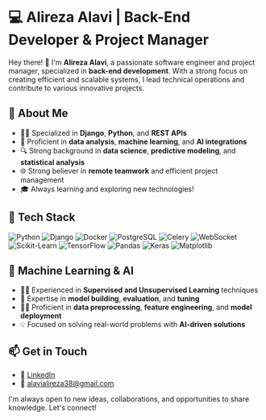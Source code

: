 # 💻 Alireza Alavi | Back-End Developer & Project Manager

Hey there! 👋 I'm **Alireza Alavi**, a passionate software engineer and project manager, specialized in **back-end development**. With a strong focus on creating efficient and scalable systems, I lead technical operations and contribute to various innovative projects.

## 🚀 About Me

- 👨‍💻 Specialized in **Django**, **Python**, and **REST APIs**
- 🧩 Proficient in **data analysis**, **machine learning**, and **AI integrations**
- 🔍 Strong background in **data science**, **predictive modeling**, and **statistical analysis**
- 🌐 Strong believer in **remote teamwork** and efficient project management
- 🎓 Always learning and exploring new technologies!

## 🔧 Tech Stack

![Python](https://img.shields.io/badge/-Python-333333?style=flat&logo=python) ![Django](https://img.shields.io/badge/-Django-333333?style=flat&logo=django) ![Docker](https://img.shields.io/badge/-Docker-333333?style=flat&logo=docker) ![PostgreSQL](https://img.shields.io/badge/-PostgreSQL-333333?style=flat&logo=postgresql) ![Celery](https://img.shields.io/badge/-Celery-333333?style=flat&logo=celery) ![WebSocket](https://img.shields.io/badge/-WebSocket-333333?style=flat&logo=websocket) ![Scikit-Learn](https://img.shields.io/badge/-Scikit%20Learn-333333?style=flat&logo=scikit-learn) ![TensorFlow](https://img.shields.io/badge/-TensorFlow-333333?style=flat&logo=tensorflow) ![Pandas](https://img.shields.io/badge/-Pandas-333333?style=flat&logo=pandas) ![Keras](https://img.shields.io/badge/-Keras-333333?style=flat&logo=keras) ![Matplotlib](https://img.shields.io/badge/-Matplotlib-333333?style=flat&logo=matplotlib)

## 🧠 Machine Learning & AI

- 🧑‍💻 Experienced in **Supervised and Unsupervised Learning** techniques
- 🔄 Expertise in **model building**, **evaluation**, and **tuning**
- 🧑‍🔬 Proficient in **data preprocessing**, **feature engineering**, and **model deployment**
- 💡 Focused on solving real-world problems with **AI-driven solutions**

## 📫 Get in Touch

- 💼 [LinkedIn](https://ir.linkedin.com/in/alireza-alavi-83389822b?trk=people-guest_people_search-card)  
- 📧 alavialireza38@gmail.com

I'm always open to new ideas, collaborations, and opportunities to share knowledge. Let's connect!
